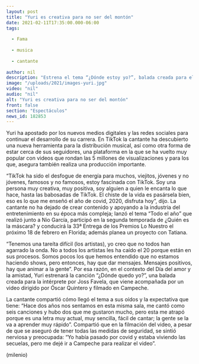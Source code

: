 ```yaml
---
layout: post
title: "Yuri es creativa para no ser del montón"
date: 2021-02-11T17:35:00.000-06:00
tags:
  
  - Fama
  
  - musica
  
  - cantante
  
author: nil
description: "Estrena el tema “¿Dónde estoy yo?”, balada creada para ella por el compositor Joss Favela. "
image: "/uploads/2021/images-yuri.jpg"
video: "nil"
audio: "nil"
alt: "Yuri es creativa para no ser del montón"
front: false
section: "Espectáculos"
news_id: 182853
---
```


Yuri ha apostado por los nuevos medios digitales y las redes sociales para continuar el desarrollo de su carrera. En TikTok la cantante ha descubierto una nueva herramienta para la distribución musical, así como otra forma de estar cerca de sus seguidores, una plataforma en la que se ha vuelto muy popular con videos que rondan las 5 millones de visualizaciones y para los que, asegura también realiza una producción importante. 

“TikTok ha sido el desfogue de energía para muchos, viejitos, jóvenes y no jóvenes, famosos y no famosos, estoy fascinada con TikTok. Soy una persona muy creativa, muy positiva, soy alguien a quien le encanta lo que hace, hasta las babosadas de TikTok. El chiste de la vida es pasársela bien, eso es lo que me enseñó el año de covid, 2020, disfruta hoy”, dijo. La cantante no ha dejado de crear contenido y apoyando a la industria del entretenimiento en su época más compleja; lanzó el tema “Todo el año” que realizó junto a Nio García, participó en la segunda temporada de ¿Quién es la máscara? y conducirá  la 33ª Entrega de los Premios Lo Nuestro el próximo 18 de febrero en Florida; además planea un proyecto con Tatiana. 

“Tenemos una tareíta difícil (los artistas), yo creo que no todos han agarrado la onda. No a todos los artistas les ha caído el 20 porque están en sus procesos. Somos pocos los que hemos entendido que no estamos haciendo shows, pero entonces, hay que dar mensajes. Mensajes positivos, hay que animar a la gente”.  Por esa razón, en el contexto del Día del amor y la amistad, Yuri estrenará la canción “¿Dónde quedo yo?”, una balada creada para la intérprete por Joss Favela, que viene acompañada por un video dirigido por Óscar Quintero y filmado en Campeche. 

La cantante compartió cómo llegó el tema a sus oídos y la expectativa que tiene: “Hace dos años nos sentamos en esta misma sala, me cantó como seis canciones y hubo dos que me gustaron mucho, pero esta me atrapó porque es una letra muy actual, muy sencilla, fácil de cantar; la gente se la va a aprender muy rápido”. Compartió que en la filmación del video, a pesar de que se aseguró de tener todas las medidas de seguridad, se sintió nerviosa y preocupada: “Yo había pasado por covid y estaba viviendo las secuelas, pero me dejé ir a Campeche para realizar el video”. 

(milenio)